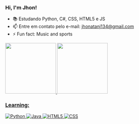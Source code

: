 ### Hi, I'm Jhon!
- 📚 Estudando Python, C#, CSS, HTML5 e JS
- 📫 Entre em contato pelo e-mail: jhonatanj134@gmail.com
- ⚡ Fun fact: Music and sports

<div>
  <a href="https://github.com/jhonj134">
  <img height="160em" src="https://github-readme-stats.vercel.app/api?username=jhonj134&show_icons=true&theme=aura&include_all_commits=true&count_private=true&title_color=3498db&icon_color=95a5a6&text_color=95a5a6&bg_color=2c3e50"/>
  <img height="160em" src="https://github-readme-stats.vercel.app/api/top-langs/?username=jhonj134&show_icons=true&count_private=true&layout=compact&langs_count=7&title_color=3498db&icon_color=95a5a6&text_color=95a5a6&bg_color=2c3e50"/>
</div>

### Learning:
![Python](https://img.shields.io/badge/Python-3776AB?style=for-the-badge&logo=python&logoColor=white)
![Java](https://img.shields.io/badge/JavaScript-F7DF1E?style=for-the-badge&logo=JavaScript&logoColor=000&)
![HTML5](https://img.shields.io/badge/HTML5-E34F26?style=for-the-badge&logo=html5&logoColor=white)
![CSS](https://img.shields.io/badge/-CSS-0D1117?style=for-the-badge&logo=CSS3&logoColor=1572B6&labelColor=0D1117)

<!--[![Estatísticas do Repositório](https://img.shields.io/github/stars/jhonj134/jhonj134.svg?style=flat&label=Stars&color=yellow)](https://github.com/jhonj134/jhonj134)
[![Estatísticas do Repositório](https://img.shields.io/github/forks/jhonj134/jhonj134.svg?style=flat&label=Forks&color=blue)](https://github.com/jhonj134/jhonj134/network)
[![Estatísticas do Repositório](https://img.shields.io/github/issues/jhonj134/jhonj134.svg?style=flat&label=Issues&color=red)](https://github.com/jhonj134/jhonj134/issues)
-->

